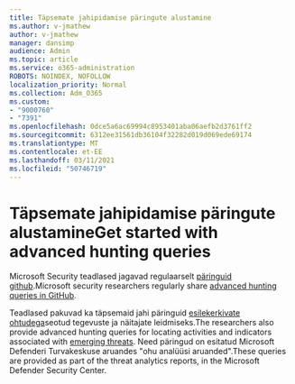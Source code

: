 ```yaml
---
title: Täpsemate jahipidamise päringute alustamine
ms.author: v-jmathew
author: v-jmathew
manager: dansimp
audience: Admin
ms.topic: article
ms.service: o365-administration
ROBOTS: NOINDEX, NOFOLLOW
localization_priority: Normal
ms.collection: Adm_O365
ms.custom:
- "9000760"
- "7391"
ms.openlocfilehash: 0dce5a6ac69994c8953401aba06aefb2d3761ff2
ms.sourcegitcommit: 6312ee31561db36104f32282d019d069ede69174
ms.translationtype: MT
ms.contentlocale: et-EE
ms.lasthandoff: 03/11/2021
ms.locfileid: "50746719"
---
```

# <a name="get-started-with-advanced-hunting-queries"></a><span data-ttu-id="106cd-102">Täpsemate jahipidamise päringute alustamine</span><span class="sxs-lookup"><span data-stu-id="106cd-102">Get started with advanced hunting queries</span></span>

<span data-ttu-id="106cd-103">Microsoft Security teadlased jagavad regulaarselt [päringuid github](https://go.microsoft.com/fwlink/?linkid=2144624).</span><span class="sxs-lookup"><span data-stu-id="106cd-103">Microsoft security researchers regularly share [advanced hunting queries in GitHub](https://go.microsoft.com/fwlink/?linkid=2144624).</span></span>

<span data-ttu-id="106cd-104">Teadlased pakuvad ka täpsemaid jahi päringuid [esilekerkivate ohtudega](https://go.microsoft.com/fwlink/?linkid=2145808)seotud tegevuste ja näitajate leidmiseks.</span><span class="sxs-lookup"><span data-stu-id="106cd-104">The researchers also provide advanced hunting queries for locating activities and indicators associated with [emerging threats](https://go.microsoft.com/fwlink/?linkid=2145808).</span></span> <span data-ttu-id="106cd-105">Need päringud on esitatud Microsoft Defenderi Turvakeskuse aruandes "ohu analüüsi aruanded".</span><span class="sxs-lookup"><span data-stu-id="106cd-105">These queries are provided as part of the threat analytics reports, in the Microsoft Defender Security Center.</span></span>
